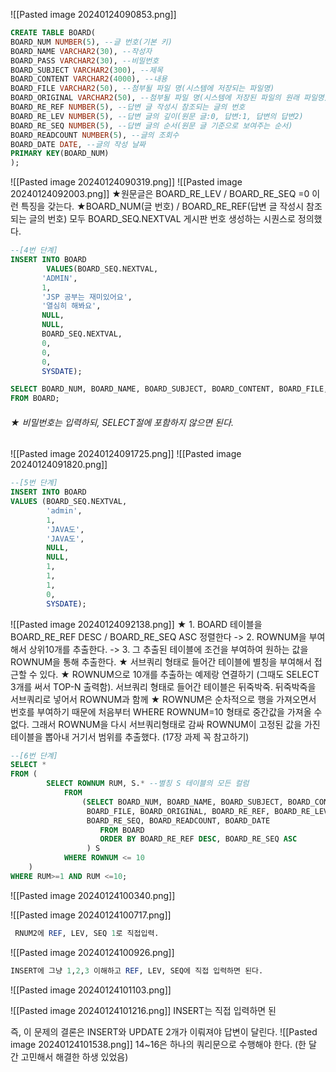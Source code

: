 ![[Pasted image 20240124090853.png]]
```SQL
CREATE TABLE BOARD(
BOARD_NUM NUMBER(5), --글 번호(기본 키)
BOARD_NAME VARCHAR2(30), --작성자
BOARD_PASS VARCHAR2(30), --비밀번호
BOARD_SUBJECT VARCHAR2(300), --제목
BOARD_CONTENT VARCHAR2(4000), --내용
BOARD_FILE VARCHAR2(50), --첨부될 파일 명(시스템에 저장되는 파일명)
BOARD_ORIGINAL VARCHAR2(50), --첨부될 파일 명(시스템에 저장된 파일의 원래 파일명)
BOARD_RE_REF NUMBER(5), --답변 글 작성시 참조되는 글의 번호
BOARD_RE_LEV NUMBER(5), --답변 글의 깊이(원문 글:0, 답변:1, 답변의 답변2)
BOARD_RE_SEQ NUMBER(5), --답변 글의 순서(원문 글 기준으로 보여주는 순서)
BOARD_READCOUNT NUMBER(5), --글의 조회수
BOARD_DATE DATE, --글의 작성 날짜
PRIMARY KEY(BOARD_NUM)
);
```
![[Pasted image 20240124090319.png]]
![[Pasted image 20240124092003.png]]
★원문글은 BOARD_RE_LEV / BOARD_RE_SEQ =0 이런 특징을 갖는다.
★BOARD_NUM(글 번호) / BOARD_RE_REF(답변 글 작성시 참조되는 글의 번호) 모두 BOARD_SEQ.NEXTVAL 게시판 번호 생성하는 시퀀스로 정의했다.
 ```SQL
 --[4번 단계]
 INSERT INTO BOARD
		 VALUES(BOARD_SEQ.NEXTVAL,
		'ADMIN',
		1,
		'JSP 공부는 재미있어요',
		'열심히 해봐요',
		NULL,
		NULL,
		BOARD_SEQ.NEXTVAL,
		0,
		0,
		0,
		SYSDATE);

SELECT BOARD_NUM, BOARD_NAME, BOARD_SUBJECT, BOARD_CONTENT, BOARD_FILE, BOARD_ORIGINAL, BOARD_RE_REF, BOARD_RE_LEV, BOARD_RE_SEQ, BOARD_READCOUNT, BOARD_DATE
FROM BOARD;
 ```

###### ★ 비밀번호는 입력하되, SELECT절에 포함하지 않으면 된다.
 ![[Pasted image 20240124091725.png]]
![[Pasted image 20240124091820.png]]

```SQL
--[5번 단계]
INSERT INTO BOARD
VALUES (BOARD_SEQ.NEXTVAL,
		'admin',
		1,
		'JAVA도',
		'JAVA도',
		NULL,
		NULL,
		1,
		1,
		1,
		0,
		SYSDATE);
```

![[Pasted image 20240124092138.png]]
★ 1. BOARD 테이블을 BOARD_RE_REF DESC / BOARD_RE_SEQ ASC 정렬한다 -> 2. ROWNUM을 부여해서 상위10개를 추출한다. -> 3. 그 추출된 테이블에 조건을 부여하여 원하는 값을 ROWNUM을 통해 추출한다.
★ 서브쿼리 형태로 들어간 테이블에 별칭을 부여해서 접근할 수 있다.
★ ROWNUM으로 10개를 추출하는 예제랑 연결하기 (그때도 SELECT 3개를 써서 TOP-N 출력함). 서브쿼리 형태로 들어간 테이블은 뒤죽박죽. 뒤죽박죽을 서브쿼리로 넣어서 ROWNUM과 함께
★ ROWNUM은 순차적으로 행을 가져오면서 번호를 부여하기 때문에 처음부터 WHERE ROWNUM=10 형태로 중간값을 가져올 수 없다. 그래서 ROWNUM을 다시 서브쿼리형태로 감싸 ROWNUM이 고정된 값을 가진 테이블을 뽑아내 거기서 범위를 추출했다. (17장 과제 꼭 참고하기)
```SQL
--[6번 단계]
SELECT *
FROM (
		SELECT ROWNUM RUM, S.* --별칭 S 테이블의 모든 컬럼
			FROM
				(SELECT BOARD_NUM, BOARD_NAME, BOARD_SUBJECT, BOARD_CONTENT,
				 BOARD_FILE, BOARD_ORIGINAL, BOARD_RE_REF, BOARD_RE_LEV, 
				 BOARD_RE_SEQ, BOARD_READCOUNT, BOARD_DATE
					FROM BOARD
					ORDER BY BOARD_RE_REF DESC, BOARD_RE_SEQ ASC
				 ) S
			WHERE ROWNUM <= 10
	)
WHERE RUM>=1 AND RUM <=10;
```

![[Pasted image 20240124100340.png]]



![[Pasted image 20240124100717.png]]
```SQL
 RNUM2에 REF, LEV, SEQ 1로 직접입력.
 ```

 ![[Pasted image 20240124100926.png]]
 ```SQL
 INSERT에 그냥 1,2,3 이해하고 REF, LEV, SEQ에 직접 입력하면 된다.

```

![[Pasted image 20240124101103.png]]

![[Pasted image 20240124101216.png]]
INSERT는 직접 입력하면 된

즉, 이 문제의 결론은 INSERT와 UPDATE 2개가 이뤄져야 답변이 달린다.
![[Pasted image 20240124101538.png]]
14~16은 하나의 쿼리문으로 수행해야 한다. (한 달 간 고민해서 해결한 하생 있었음)